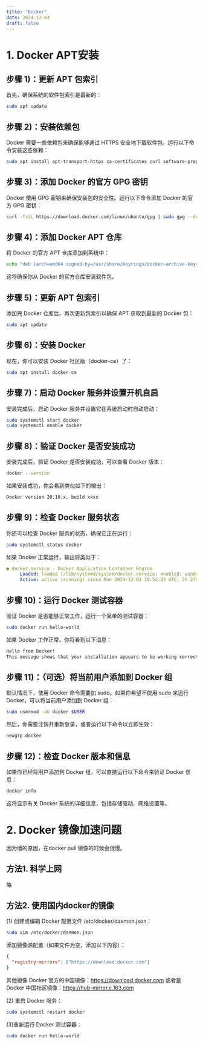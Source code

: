 ```yaml
---
title: "Docker"
date: 2024-12-03
draft: false
---
```

# 1. Docker APT安装
## 步骤 1)：更新 APT 包索引
首先，确保系统的软件包索引是最新的：
```bash
sudo apt update
```

## 步骤 2)：安装依赖包
Docker 需要一些依赖包来确保能够通过 HTTPS 安全地下载软件包。运行以下命令安装这些依赖：
```bash
sudo apt install apt-transport-https ca-certificates curl software-properties-common
```

## 步骤 3)：添加 Docker 的官方 GPG 密钥
Docker 使用 GPG 密钥来确保安装包的安全性。运行以下命令添加 Docker 的官方 GPG 密钥：
```bash
curl -fsSL https://download.docker.com/linux/ubuntu/gpg | sudo gpg --dearmor -o /usr/share/keyrings/docker-archive-keyring.gpg
```

## 步骤 4)：添加 Docker APT 仓库
将 Docker 的官方 APT 仓库添加到系统中：
```bash
echo "deb [arch=amd64 signed-by=/usr/share/keyrings/docker-archive-keyring.gpg] https://download.docker.com/linux/ubuntu $(lsb_release -cs) stable" | sudo tee /etc/apt/sources.list.d/docker.list > /dev/null
```
这将确保你从 Docker 的官方仓库安装软件包。

## 步骤 5)：更新 APT 包索引
添加完 Docker 仓库后，再次更新包索引以确保 APT 获取到最新的 Docker 包：

```bash
sudo apt update
```

## 步骤 6)：安装 Docker
现在，你可以安装 Docker 社区版（docker-ce）了：
```bash
sudo apt install docker-ce
```

## 步骤 7)：启动 Docker 服务并设置开机自启
安装完成后，启动 Docker 服务并设置它在系统启动时自动启动：
```bash
sudo systemctl start docker
sudo systemctl enable docker
```
## 步骤 8)：验证 Docker 是否安装成功
安装完成后，验证 Docker 是否安装成功，可以查看 Docker 版本：
```bash
docker --version
```
如果安装成功，你会看到类似如下的输出：

```bash
Docker version 20.10.x, build xxxx
```
## 步骤 9)：检查 Docker 服务状态

你还可以检查 Docker 服务的状态，确保它正在运行：

```bash
sudo systemctl status docker
```
如果 Docker 正常运行，输出将类似于：

```yaml
● docker.service - Docker Application Container Engine
     Loaded: loaded (/lib/systemd/system/docker.service; enabled; vendor preset: enabled)
     Active: active (running) since Mon 2024-12-03 10:52:03 UTC; 3h 27min ago
```

## 步骤 10)：运行 Docker 测试容器
验证 Docker 是否能够正常工作，运行一个简单的测试容器：

```bash
sudo docker run hello-world
```
如果 Docker 工作正常，你将看到以下消息：

```bash
Hello from Docker!
This message shows that your installation appears to be working correctly.
```

## 步骤 11)：（可选）将当前用户添加到 Docker 组
默认情况下，使用 Docker 命令需要加 sudo。如果你希望不使用 sudo 来运行 Docker，可以将当前用户添加到 Docker 组：

```bash
sudo usermod -aG docker $USER
```

然后，你需要注销并重新登录，或者运行以下命令以立即生效：

```bash
newgrp docker
```
## 步骤 12)：检查 Docker 版本和信息
如果你已经将用户添加到 Docker 组，可以直接运行以下命令来验证 Docker 信息：

```bash
docker info
```
这将显示有关 Docker 系统的详细信息，包括存储驱动、网络设置等。

# 2. Docker 镜像加速问题

因为墙的原因，在docker pull 镜像的时候会很慢。

## 方法1. 科学上网

略

## 方法2. 使用国内docker的镜像

(1) 创建或编辑 Docker 配置文件 /etc/docker/daemon.json：

```bash
sudo vim /etc/docker/daemon.json
```
添加镜像源配置（如果文件为空，添加以下内容）：

```json
{
  "registry-mirrors": ["https://download.docker.com"]
}
```

其他镜像
Docker 官方的中国镜像：https://download.docker.com
或者是 Docker 中国社区镜像：https://hub-mirror.c.163.com

(2) 重启 Docker 服务：

```bash
sudo systemctl restart docker
```
(3)重新运行 Docker 测试容器：

```bash
sudo docker run hello-world
```